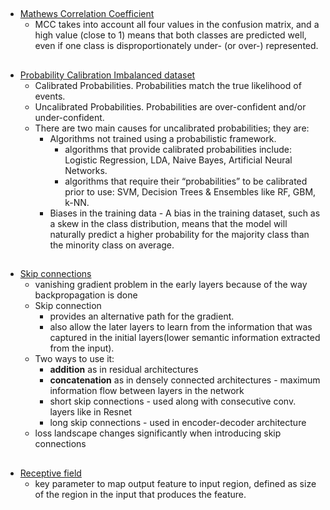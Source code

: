 ##
- [Mathews Correlation Coefficient](https://towardsdatascience.com/the-best-classification-metric-youve-never-heard-of-the-matthews-correlation-coefficient-3bf50a2f3e9a)
    - MCC takes into account all four values in the confusion matrix, and a high value (close to 1) means that both classes are predicted well, even if one class is disproportionately under- (or over-) represented.
    
##
- [Probability Calibration Imbalanced dataset](https://machinelearningmastery.com/probability-calibration-for-imbalanced-classification/)
    - Calibrated Probabilities. Probabilities match the true likelihood of events.
    - Uncalibrated Probabilities. Probabilities are over-confident and/or under-confident.
  - There are two main causes for uncalibrated probabilities; they are:
      - Algorithms not trained using a probabilistic framework.
          - algorithms that provide calibrated probabilities include: Logistic Regression, LDA, Naive Bayes, Artificial Neural Networks.
          - algorithms that require their “probabilities” to be calibrated prior to use: SVM, Decision Trees & Ensembles like RF, GBM, k-NN.
      - Biases in the training data - A bias in the training dataset, such as a skew in the class distribution, means that the model will naturally predict a higher probability for the majority class than the minority class on average.

##
- [Skip connections](https://theaisummer.com/skip-connections/)
    - vanishing gradient problem in the early layers because of the way backpropagation is done
    - Skip connection 
        - provides an alternative path for the gradient.
        - also allow the later layers to learn from the information that was captured in the initial layers(lower semantic information extracted from the input). 
    - Two ways to use it:
        - **addition** as in residual architectures
        - **concatenation** as in densely connected architectures - maximum information flow between layers in the network
        - short skip connections - used along with consecutive conv. layers like in Resnet
        - long skip connections - used in encoder-decoder architecture 
    - loss landscape changes significantly when introducing skip connections

##
- [Receptive field](https://theaisummer.com/receptive-field/)
    - key parameter to map output feature to input region, defined as size of the region in the input that produces the feature.

